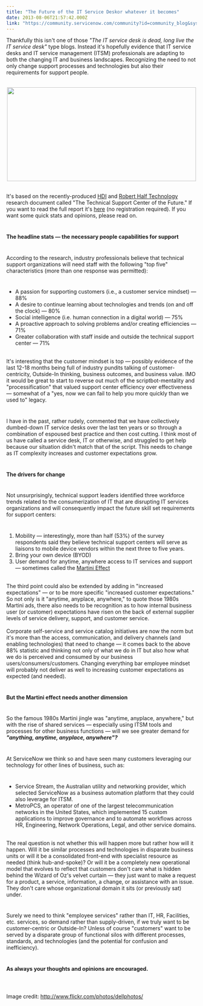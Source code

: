```yaml
---
title: "The Future of the IT Service Deskor whatever it becomes"
date: 2013-08-06T21:57:42.000Z
link: "https://community.servicenow.com/community?id=community_blog&sys_id=34bc6a25dbd0dbc01dcaf3231f96197b"
---
```

<p>Thankfully this isn't one of those <em>"The IT service desk is dead, long live the IT service desk"</em> type blogs. Instead it's hopefully evidence that IT service desks and IT service management (ITSM) professionals are adapting to both the changing IT and business landscapes. Recognizing the need to not only change support processes and technologies but also their requirements for support people.</p><center><br/><a _jive_internal="true" href="/servlet/JiveServlet/showImage/38-1317-2074/cs.jpg"><img  alt="" class="jive-image" height="248" src="c1628c86db541344e9737a9e0f9619ff.iix" width="500"/></a></center><p><br/>It's based on the recently-produced <a title="k-external-small" class="jive-link-external-small" href="http://www.thinkhdi.com/" rel="nofollow" target="_blank">HDI</a> and <a title="k-external-small" class="jive-link-external-small" href="http://www.roberthalftechnology.com/" rel="nofollow" target="_blank">Robert Half Technology</a> research document called "The Technical Support Center of the Future." If you want to read the full report it's <a title="k-external-small" class="jive-link-external-small" href="http://www.thinkhdi.com/Topics/Research/tech-support-center-future.aspx" rel="nofollow" target="_blank">here</a> (no registration required). If you want some quick stats and opinions, please read on.</p><p style="min-height: 8pt; height: 8pt; padding: 0px;">  </p><p><strong>The headline stats — the necessary people capabilities for support</strong></p><p style="min-height: 8pt; height: 8pt; padding: 0px;">  </p><p>According to the research, industry professionals believe that technical support organizations will need staff with the following "top five" characteristics (more than one response was permitted):</p><p style="min-height: 8pt; height: 8pt; padding: 0px;">  </p><ul><li>A passion for supporting customers (i.e., a customer service mindset) — 88%</li><li>A desire to continue learning about technologies and trends (on and off the clock) — 80%</li><li>Social intelligence (i.e. human connection in a digital world) — 75%</li><li>A proactive approach to solving problems and/or creating efficiencies — 71%</li><li>Greater collaboration with staff inside and outside the technical support center — 71%</li></ul><p><br/>It's interesting that the customer mindset is top — possibly evidence of the last 12-18 months being full of industry pundits talking of customer-centricity, Outside-In thinking, business outcomes, and business value. IMO it would be great to start to reverse out much of the scriptbot-mentality and "processification" that valued support center efficiency over effectiveness — somewhat of a "yes, now we can fail to help you more quickly than we used to" legacy.</p><p style="min-height: 8pt; height: 8pt; padding: 0px;">  </p><p>I have in the past, rather rudely, commented that we have collectively dumbed-down IT service desks over the last ten years or so through a combination of espoused best practice and then cost cutting. I think most of us have called a service desk, IT or otherwise, and struggled to get help because our situation didn't match that of the script. This needs to change as IT complexity increases and customer expectations grow.</p><p style="min-height: 8pt; height: 8pt; padding: 0px;">  </p><p><strong>The drivers for change</strong></p><p style="min-height: 8pt; height: 8pt; padding: 0px;">  </p><p>Not unsurprisingly, technical support leaders identified three workforce trends related to the consumerization of IT that are disrupting IT services organizations and will consequently impact the future skill set requirements for support centers:</p><p style="min-height: 8pt; height: 8pt; padding: 0px;">  </p><ol><li>Mobility — interestingly, more than half (53%) of the survey respondents said they believe technical support centers will serve as liaisons to mobile device vendors within the next three to five years.</li><li>Bring your own device (BYOD)</li><li>User demand for anytime, anywhere access to IT services and support — sometimes called the <a title="k-external-small" class="jive-link-external-small" href="http://www.youtube.com/watch?v=blClynYV2Vw" rel="nofollow" target="_blank">Martini Effect</a></li></ol><p><br/>The third point could also be extended by adding in "increased expectations" — or to be more specific "increased customer expectations." So not only is it "anytime, anyplace, anywhere," to quote those 1980s Martini ads, there also needs to be recognition as to how internal business user (or customer) expectations have risen on the back of external supplier levels of service delivery, support, and customer service.<br/> <br/>Corporate self-service and service catalog initiatives are now the norm but it's more than the access, communication, and delivery channels (and enabling technologies) that need to change — it comes back to the above 88% statistic and thinking not only of what we do in IT but also how what we do is perceived and consumed by our business users/consumers/customers. Changing everything bar employee mindset will probably not deliver as well to increasing customer expectations as expected (and needed).</p><p style="min-height: 8pt; height: 8pt; padding: 0px;">  </p><p><strong>But the Martini effect needs another dimension</strong></p><p style="min-height: 8pt; height: 8pt; padding: 0px;">  </p><p>So the famous 1980s Martini jingle was "anytime, anyplace, anywhere," but with the rise of shared services — especially using ITSM tools and processes for other business functions — will we see greater demand for <em><strong>"anything, anytime, anyplace, anywhere"?</strong></em></p><p style="min-height: 8pt; height: 8pt; padding: 0px;">  </p><p>At ServiceNow we think so and have seen many customers leveraging our technology for other lines of business, such as:</p><p style="min-height: 8pt; height: 8pt; padding: 0px;">  </p><ul><li>Service Stream, the Australian utility and networking provider, which selected ServiceNow as a business automation platform that they could also leverage for ITSM.</li><li>MetroPCS, an operator of one of the largest telecommunication networks in the United States, which implemented 15 custom applications to improve governance and to automate workflows across HR, Engineering, Network Operations, Legal, and other service domains.</li></ul><p><br/>The real question is not whether this will happen more but rather how will it happen. Will it be similar processes and technologies in disparate business units or will it be a consolidated front-end with specialist resource as needed (think hub-and-spoke)? Or will it be a completely new operational model that evolves to reflect that customers don't care what is hidden behind the Wizard of Oz's velvet curtain — they just want to make a request for a product, a service, information, a change, or assistance with an issue. They don't care whose organizational domain it sits (or previously sat) under.</p><p style="min-height: 8pt; height: 8pt; padding: 0px;">  </p><p>Surely we need to think "employee services" rather than IT, HR, Facilities, etc. services, so demand rather than supply-driven, if we truly want to be customer-centric or Outside-In? Unless of course "customers" want to be served by a disparate group of functional silos with different processes, standards, and technologies (and the potential for confusion and inefficiency).</p><p style="min-height: 8pt; height: 8pt; padding: 0px;">  </p><p><strong>As always your thoughts and opinions are encouraged.</strong></p><p style="min-height: 8pt; height: 8pt; padding: 0px;">  </p><p><br/><span>Image credit: </span><a title="k-external-small" class="jive-link-external-small" href="http://www.flickr.com/photos/dellphotos/" rel="nofollow">http://www.flickr.com/photos/dellphotos/</a></p>